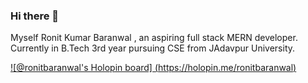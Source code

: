 ### Hi there 👋
Myself Ronit Kumar Baranwal , an aspiring full stack MERN developer. Currently in B.Tech 3rd year pursuing CSE from JAdavpur University.

<!--
**RonitBaranwal/RonitBaranwal** is a ✨ _special_ ✨ repository because its `README.md` (this file) appears on your GitHub profile.

Here are some ideas to get you started:

- 🔭 I’m currently working on ...
- 🌱 I’m currently learning ...
- 👯 I’m looking to collaborate on ...
- 🤔 I’m looking for help with ...
- 💬 Ask me about ...
- 📫 How to reach me: ...
- 😄 Pronouns: ...
- ⚡ Fun fact: ...
-->
[![@ronitbaranwal's Holopin board] (https://holopin.me/ronitbaranwal)](https://holopin.io/@ronitbaranwal)
